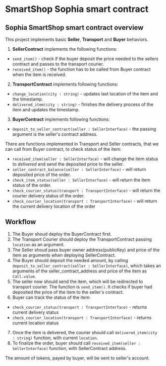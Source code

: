 # SmartShop Sophia smart contract

## Sophia SmartShop smart contract overview
This project implements basic **Seller**, **Transport** and **Buyer** behaviors. 
1. **SellerContract** implements the following functions: 
- `send_item()` - check if the buyer deposit the price needed to the sellers contract and passes to the transport courier.
- `received_item()` - the function has to be called from Buyer contract when the item is received.

2. **TransportContract** implements following functions:
- `change_location(city : string)` - updates last location of the item and the timestamp.
- `delivered_item(city : string)` - finishes the delivery process of the item and updates the timestamp.

3. **BuyerContract** implements following functions: 
- `deposit_to_seller_contract(seller : SellerInterface)` - the passing argument is the seller's contract address.

There are functions implemented in Transport and Seller contracts, that we can call from Buyer contract, to check status of the item:
- `received_item(seller : SellerInterface)` - will change the item status to _delivered_ and send the deposited price to the seller.
- `seller_contract_balance(seller : SellerInterface)` - will return deposited price of the order.
- `check_item_status(seller : SellerInterface)` - will return the item status of the order.
- `check_courier_status(transport : TransportInterface)` - will return the courier delivery status of the order.
- `check_courier_location(transport : TransportInterface)` - will return the current delivery location of the order

## Workflow
1. The Buyer shoud deploy the BuyerContract first.
2. The Transport Courier should deploy the TransportContract passing `location` as an argument.  
3. The Seller shoud pass buyer owner address(publicKey) and price of the item as arguments when deploying SellerContract.
4. The Buyer should deposit the needed amount, by calling `deposit_to_seller_contract(seller : SellerInterface)`, which takes an arguments of the seller_contract_address and price of the item as `Call.value`.
5. The seller now should send the item, which will be redirected to transport courier. The function is `send_item()`. It checks if buyer had deposited the price of the item to the seller's contract.
6. Buyer can track the status of the item:
- `check_courier_status(transport : TransportInterface)` - returns current delivery status 
- `check_courier_location(transport : TransportInterface)` - returns current location status
7. Once the item is delivered, the courier should call `delivered_item(city : string)` function, with current `location`.
8. To finalize the order, buyer should call `received_item(seller : SellerInterface)` function, with SellerContract address.

The amount of tokens, payed by buyer, will be sent to seller's account.